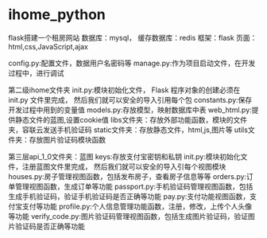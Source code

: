 # ihome_python
flask搭建一个租房网站
数据库：mysql， 缓存数据库：redis 框架：flask 页面：html,css,JavaScript,ajax

config.py:配置文件，数据用户名密码等 manage.py:作为项目启动文件，在开发过程中，进行调试

第二级ihome文件夹 
  init.py:模块初始化文件，
  Flask 程序对象的创建必须在 
  init.py 文件里完成， 然后我们就可以安全的导入引用每个包 
  constants.py:保存开发过程中用到的变量值 
  models.py:存放模型，映射数据库中表 
  web_html.py:提供静态文件的蓝图,设置cookie值 
  libs文件夹：存放外部功能函数，模块的文件夹，容联云发送手机验证码 
  static文件夹：存放静态文件，html,js,图片等 
  utils文件夹：存放图片验证码模块函数

  第三层api_1_0文件夹：蓝图 
    keys:存放支付宝密钥和私钥 
    init.py:模块初始化文件，注册蓝图文件里完成， 然后我们就可以安全的导入引每个视图模块 
    houses.py:房子管理视图函数，包括发布房子，查看房子信息等等 
    orders.py:订单管理视图函数，生成订单等功能 
    passport.py:手机验证码管理视图函数，包括生成手机验证码，验证手机验证码是否正确等功能 
    pay.py:支付功能视图函数，支付宝支付等功能 
    profile.py:个人信息管理功能函数，注册，修改，上传个人头像等功能 
    verify_code.py:图片验证码管理视图函数，包括生成图片验证码，验证图片验证码是否正确等功能
